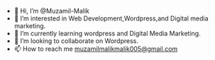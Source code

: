 - 👋 Hi, I’m @Muzamil-Malik
- 👀 I’m interested in Web Development,Wordpress,and Digital media marketing.
- 🌱 I’m currently learning wordpress and Digital Media Marketing. 
- 💞️ I’m looking to collaborate on Wordpress.
- 📫 How to reach me muzamilmalikmalik005@gmail.com

<!---
Muzamil-Malik/Muzamil-Malik is a ✨ special ✨ repository because its `README.md` (this file) appears on your GitHub profile.
You can click the Preview link to take a look at your changes.
--->
